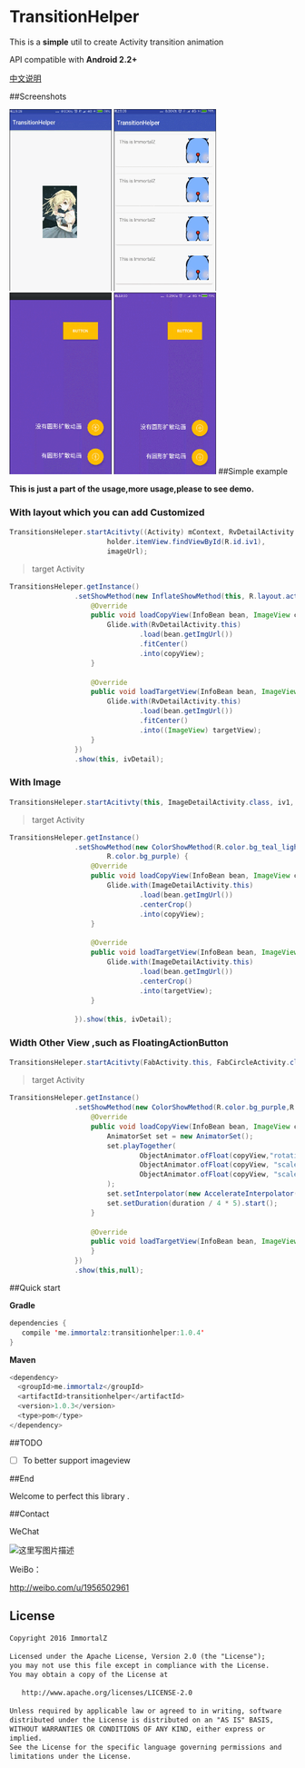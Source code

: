# TransitionHelper

This is a **simple** util to create Activity transition animation

API compatible with <b>Android 2.2+</b>


[中文说明](http://immortalz.me/859.html)

##Screenshots

<img src="screenshots/image.gif" width="180" height="320">
<img src="screenshots/recyclerview.gif" width="180" height="320">
<img src="screenshots/button.gif" width="180" height="320">
<img src="screenshots/fab.gif" width="180" height="320">
##Simple example

**This is just a part of the usage,more usage,please to see demo.**

### With layout which you can add Customized ###

```java
TransitionsHeleper.startAcitivty((Activity) mContext, RvDetailActivity.class,
                        holder.itemView.findViewById(R.id.iv1),
                        imageUrl);
```

>target Activity



```java
TransitionsHeleper.getInstance()
                .setShowMethod(new InflateShowMethod(this, R.layout.activity_rv_inflate) {
                    @Override
                    public void loadCopyView(InfoBean bean, ImageView copyView) {
                        Glide.with(RvDetailActivity.this)
                                .load(bean.getImgUrl())
                                .fitCenter()
                                .into(copyView);
                    }

                    @Override
                    public void loadTargetView(InfoBean bean, ImageView targetView) {
                        Glide.with(RvDetailActivity.this)
                                .load(bean.getImgUrl())
                                .fitCenter()
                                .into((ImageView) targetView);
                    }
                })
                .show(this, ivDetail);
```

### With Image ###

```java
TransitionsHeleper.startAcitivty(this, ImageDetailActivity.class, iv1, imgUrl);
```
> target Activity

```java
TransitionsHeleper.getInstance()
                .setShowMethod(new ColorShowMethod(R.color.bg_teal_light,
                        R.color.bg_purple) {
                    @Override
                    public void loadCopyView(InfoBean bean, ImageView copyView) {
                        Glide.with(ImageDetailActivity.this)
                                .load(bean.getImgUrl())
                                .centerCrop()
                                .into(copyView);
                    }

                    @Override
                    public void loadTargetView(InfoBean bean, ImageView targetView) {
                        Glide.with(ImageDetailActivity.this)
                                .load(bean.getImgUrl())
                                .centerCrop()
                                .into(targetView);
                    }

                }).show(this, ivDetail);
```

### Width Other View ,such as FloatingActionButton ###

```java
TransitionsHeleper.startAcitivty(FabActivity.this, FabCircleActivity.class, btnCircle);
```
> target Activity

```java
TransitionsHeleper.getInstance()
                .setShowMethod(new ColorShowMethod(R.color.bg_purple,R.color.bg_teal) {
                    @Override
                    public void loadCopyView(InfoBean bean, ImageView copyView) {
                        AnimatorSet set = new AnimatorSet();
                        set.playTogether(
                                ObjectAnimator.ofFloat(copyView,"rotation",0,180),
                                ObjectAnimator.ofFloat(copyView, "scaleX", 1, 0),
                                ObjectAnimator.ofFloat(copyView, "scaleY", 1, 0)
                        );
                        set.setInterpolator(new AccelerateInterpolator());
                        set.setDuration(duration / 4 * 5).start();
                    }
                    
                    @Override
                    public void loadTargetView(InfoBean bean, ImageView targetView) {
                    }
                })
                .show(this,null);
```

##Quick start


**Gradle**

```java
dependencies {
   compile 'me.immortalz:transitionhelper:1.0.4'
}
```

**Maven**

```java
<dependency>
  <groupId>me.immortalz</groupId>
  <artifactId>transitionhelper</artifactId>
  <version>1.0.3</version>
  <type>pom</type>
</dependency>
```

##TODO


- [ ] To better support imageview

##End


Welcome to perfect this library .

##Contact

WeChat

![这里写图片描述](http://img.blog.csdn.net/20161007100121713)

WeiBo：

http://weibo.com/u/1956502961

## License
```
Copyright 2016 ImmortalZ

Licensed under the Apache License, Version 2.0 (the "License");
you may not use this file except in compliance with the License.
You may obtain a copy of the License at

   http://www.apache.org/licenses/LICENSE-2.0

Unless required by applicable law or agreed to in writing, software
distributed under the License is distributed on an "AS IS" BASIS,
WITHOUT WARRANTIES OR CONDITIONS OF ANY KIND, either express or implied.
See the License for the specific language governing permissions and
limitations under the License.
```